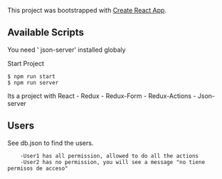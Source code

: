 This project was bootstrapped with [Create React App](https://github.com/facebook/create-react-app).

## Available Scripts

You need ' json-server' installed globaly

Start Project 
```
$ npm run start
$ npm run server
```

Its a project with React - Redux - Redux-Form - Redux-Actions - Json-server

## Users
See db.json to find  the users.
```
    -User1 has all permission, allowed to do all the actions
    -User2 has no permission, you will see a message "no tiene permisos de acceso"
```

